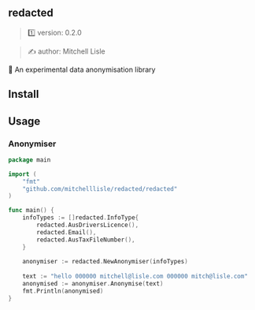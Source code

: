 ##  redacted

> 1️⃣ version: 0.2.0

> ✍️ author: Mitchell Lisle

📛 An experimental data anonymisation library

## Install


## Usage

### Anonymiser
```go
package main

import (
	"fmt"
	"github.com/mitchelllisle/redacted/redacted"
)

func main() {
    infoTypes := []redacted.InfoType{
        redacted.AusDriversLicence(),
        redacted.Email(),
        redacted.AusTaxFileNumber(),
    }
    
    anonymiser := redacted.NewAnonymiser(infoTypes)
    
    text := "hello 000000 mitchell@lisle.com 000000 mitch@lisle.com"
    anonymised := anonymiser.Anonymise(text)
    fmt.Println(anonymised)
}

```
